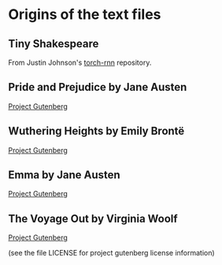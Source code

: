 
# Origins of the text files

## Tiny Shakespeare
From Justin Johnson's [torch-rnn](https://github.com/jcjohnson/torch-rnn/blob/master/data/tiny-shakespeare.txt) repository.

## Pride and Prejudice by Jane Austen
[Project Gutenberg](http://www.gutenberg.org/ebooks/42671)

## Wuthering Heights by Emily Brontë
[Project Gutenberg](http://www.gutenberg.org/ebooks/768)

## Emma by Jane Austen
[Project Gutenberg](http://www.gutenberg.org/ebooks/158)

## The Voyage Out by Virginia Woolf
[Project Gutenberg](http://www.gutenberg.org/ebooks/144)

(see the file LICENSE for project gutenberg license information)
